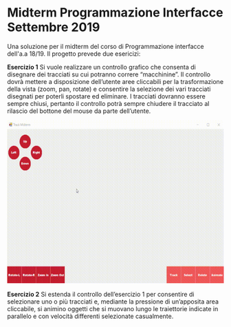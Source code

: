 # Midterm Programmazione Interfacce Settembre 2019

Una soluzione per il midterm del corso di Programmazione interfacce dell'a.a 18/19.
Il progetto prevede due esericizi:

**Esercizio 1**
Si vuole realizzare un controllo grafico che consenta di disegnare dei tracciati su cui potranno correre “macchinine”. Il controllo dovrà mettere a disposizione dell’utente aree cliccabili per la trasformazione della vista (zoom, pan, rotate) e consentire la selezione dei vari tracciati disegnati per poterli spostare ed eliminare. I tracciati dovranno essere sempre chiusi, pertanto il controllo potrà sempre chiudere il tracciato al rilascio del bottone del mouse da parte dell’utente.

![](es1.gif)

**Esercizio 2**
Si estenda il controllo dell’esercizio 1 per consentire di selezionare uno o più tracciati e, mediante la pressione di un’apposita area cliccabile, si animino oggetti che si muovano lungo le traiettorie indicate in parallelo e con velocità differenti selezionate casualmente.

